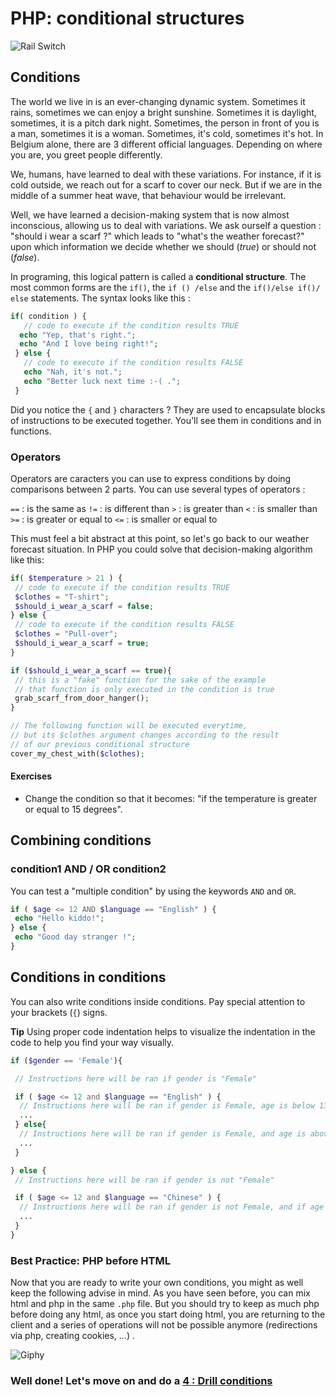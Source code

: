 # PHP: conditional structures

![Rail Switch](https://pmcdn.priceminister.com/photo/Aiguillage-train-miniature-1097270594_L.jpg)

## Conditions

The world we live in is an ever-changing dynamic system.
Sometimes it rains, sometimes we can enjoy a bright sunshine. Sometimes it is daylight, sometimes, it is a pitch dark night. Sometimes, the person in front of you is a man, sometimes it is a woman. Sometimes, it's cold, sometimes it's hot. In Belgium alone, there are 3 different official languages. Depending on where you are, you greet people differently.

We, humans, have learned to deal with these variations. For instance, if it is cold outside, we reach out for a scarf to cover our neck. But if we are in the middle of a summer heat wave, that behaviour would be irrelevant.

Well, we have learned a decision-making system that is now almost inconscious, allowing us to deal with variations. We ask ourself a question : "should i wear a scarf ?" which leads to "what's the weather forecast?" upon which information we decide whether we should (_true_) or should not (_false_).

In programing, this logical pattern is called a **conditional structure**.
The most common forms are the `if()`, the `if () /else` and the `if()/else if()/ else` statements. The syntax looks like this :

```php
if( condition ) {
   // code to execute if the condition results TRUE
  echo "Yep, that's right.";
  echo "And I love being right!";
 } else {
   // code to execute if the condition results FALSE
   echo "Nah, it's not.";
   echo "Better luck next time :-( .";
 }
```

Did you notice the `{` and `}` characters ? They are used to encapsulate blocks of instructions to be executed together. You'll see them in conditions and in functions.

### Operators

Operators are caracters you can use to express conditions by doing comparisons between 2 parts. You can use several types of operators :

`==` : is the same as
`!=` : is different than
`>` : is greater than
`<` : is smaller than
`>=` : is greater or equal to
`<=` : is smaller or equal to

This must feel a bit abstract at this point, so let's go back to our weather forecast situation. In PHP you could solve that decision-making algorithm like this:

```php
if( $temperature > 21 ) {
 // code to execute if the condition results TRUE
 $clothes = "T-shirt";
 $should_i_wear_a_scarf = false;
} else {
 // code to execute if the condition results FALSE
 $clothes = "Pull-over";
 $should_i_wear_a_scarf = true;
}

if ($should_i_wear_a_scarf == true){
 // this is a "fake" function for the sake of the example
 // that function is only executed in the condition is true
 grab_scarf_from_door_hanger();
}

// The following function will be executed everytime,
// but its $clothes argument changes according to the result
// of our previous conditional structure
cover_my_chest_with($clothes);

```

#### Exercises

- Change the condition so that it becomes: "if the temperature is greater or equal to 15 degrees".

## Combining conditions

### condition1 AND / OR condition2

You can test a "multiple condition" by using the keywords `AND` and `OR`.

```php
if ( $age <= 12 AND $language == "English" ) {
 echo "Hello kiddo!";
} else {
 echo "Good day stranger !";
}
```

## Conditions in conditions

You can also write conditions inside conditions. Pay special attention to your brackets (`{`) signs.

**Tip** Using proper code indentation helps to visualize the indentation in the code to help you find your way visually.

```php
if ($gender == 'Female'){

 // Instructions here will be ran if gender is "Female"

 if ( $age <= 12 and $language == "English" ) {
  // Instructions here will be ran if gender is Female, age is below 13 and language is English.
  ...
 } else{
  // Instructions here will be ran if gender is Female, and age is above 12 or language is not English.
  ...
 }

} else {
 // Instructions here will be ran if gender is not "Female"

 if ( $age <= 12 and $language == "Chinese" ) {
  // Instructions here will be ran if gender is not Female, and if age is below 13 and language is Chinese.
  ...
 }
}

```

### Best Practice: PHP before HTML

Now that you are ready to write your own conditions, you might as well keep the following advise in mind.
As you have seen before, you can mix html and php in the same `.php` file.
But you should try to keep as much php before doing any html, as once you start doing html, you are returning to the client and a series of operations will not be possible anymore (redirections via php, creating cookies, ...) .

![Giphy](https://media0.giphy.com/media/gpDtMjkONKp7a/giphy.gif)

### Well done! Let's move on and do a [4 : Drill conditions](./4-php-drill.md)
